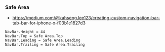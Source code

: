 

###  Safe Area

* https://medium.com/@kahseng.lee123/creating-custom-navigation-bar-tab-bar-for-iphone-x-f03b1e1827d3

```
NavBar.Height = 44
NavBar.Top = Safe Area.Top
NavBar.Leading = Safe Area.Leading
NavBar.Trailing = Safe Area.Trailing
```
